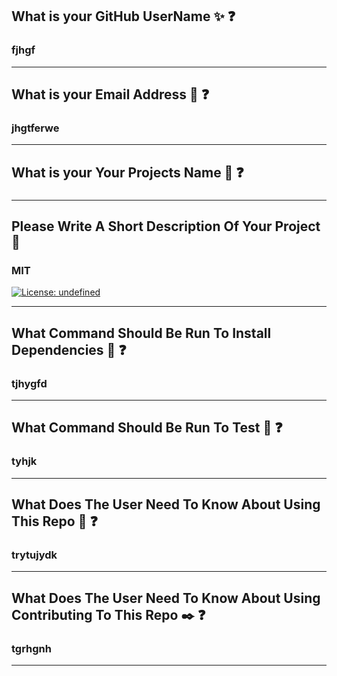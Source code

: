 
   ## What is your GitHub UserName ✨ ❓
   ### fjhgf
   - - -
   ## What is your Email Address 📧 ❓
   ### jhgtferwe
   - - -
   ## What is your Your Projects Name 📃 ❓
   ### 
   - - -
   ## Please Write A Short Description Of Your Project 📝
   ### MIT
   [![License: undefined](https://img.shields.io/badge/License-undefined-yellow.svg)](https://opensource.org/licenses/undefined)
   - - -
   ## What Command Should Be Run To Install Dependencies 🚀 ❓
   ### tjhygfd
   - - -
   ## What Command Should Be Run To Test 🚀 ❓
   ### tyhjk
   - - -
   ## What Does The User Need To Know About Using This Repo 🔱 ❓
   ### trytujydk
   - - -
   ## What Does The User Need To Know About Using Contributing To This Repo ✒️ ❓
   ### tgrhgnh
   - - -
